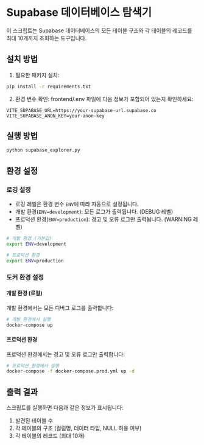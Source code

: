 # Supabase 데이터베이스 탐색기

이 스크립트는 Supabase 데이터베이스의 모든 테이블 구조와 각 테이블의 레코드를 최대 10개까지 조회하는 도구입니다.

## 설치 방법

1. 필요한 패키지 설치:
```bash
pip install -r requirements.txt
```

2. 환경 변수 확인:
frontend/.env 파일에 다음 정보가 포함되어 있는지 확인하세요:
```
VITE_SUPABASE_URL=https://your-supabase-url.supabase.co
VITE_SUPABASE_ANON_KEY=your-anon-key
```

## 실행 방법

```bash
python supabase_explorer.py
```

## 환경 설정

### 로깅 설정
- 로깅 레벨은 환경 변수 `ENV`에 따라 자동으로 설정됩니다.
- 개발 환경(`ENV=development`): 모든 로그가 출력됩니다. (DEBUG 레벨)
- 프로덕션 환경(`ENV=production`): 경고 및 오류 로그만 출력됩니다. (WARNING 레벨)

```bash
# 개발 환경 (기본값)
export ENV=development

# 프로덕션 환경
export ENV=production
```

### 도커 환경 설정

#### 개발 환경 (로컬)
개발 환경에서는 모든 디버그 로그를 출력합니다:

```bash
# 개발 환경에서 실행
docker-compose up
```

#### 프로덕션 환경
프로덕션 환경에서는 경고 및 오류 로그만 출력합니다:

```bash
# 프로덕션 환경에서 실행
docker-compose -f docker-compose.prod.yml up -d
```

## 출력 결과

스크립트를 실행하면 다음과 같은 정보가 표시됩니다:

1. 발견된 테이블 수
2. 각 테이블의 구조 (컬럼명, 데이터 타입, NULL 허용 여부)
3. 각 테이블의 레코드 (최대 10개) 
